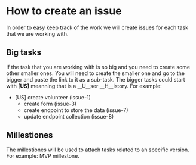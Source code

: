 # How to create an issue

In order to easy keep track of the work we will create issues for each task that we are working with. 

## Big tasks

If the task that you are working with is so big and you need to create some other smaller ones. You will need to create the smaller one and go to the bigger and paste the link to it as a sub-task.
The bigger tasks could start with __[US]__ meanning that is a __U__ser __H__istory. For example:

- [US] create volunteer (issue-1)
    - create form (issue-3)
    - create endpoint to store the data (issue-7)
    - update endpoint collection (issue-8)

<!-- TODO: phtos with samples -->

## Millestiones

The millestiones will be used to attach tasks related to an specific version. For example: MVP millestone.

<!-- TODO: phtos with samples -->